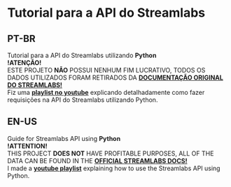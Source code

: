 
# Tutorial para a API do Streamlabs
## PT-BR
Tutorial para a API do Streamlabs utilizando **Python**<br>
**!ATENÇÃO!**<br>
ESTE PROJETO **NÃO** POSSUI NENHUM FIM LUCRATIVO, TODOS OS DADOS UTILIZADOS FORAM RETIRADOS DA **[DOCUMENTAÇÃO ORIGINAL DO STREAMLABS!](https://dev.streamlabs.com/)**<br>
Fiz uma **[playlist no youtube](https://www.youtube.com/playlist?list=PLgq2T1anEfKcuKLndfxRmF9iViL6JDDTg)** explicando detalhadamente como fazer requisições na API do Streamlabs utilizando Python.<br>

## EN-US
Guide for Streamlabs API using **Python**<br>
**!ATTENTION!**<br>
THIS PROJECT **DOES NOT** HAVE PROFITABLE PURPOSES, ALL OF THE DATA CAN BE FOUND IN THE **[OFFICIAL STREAMLABS DOCS!](https://dev.streamlabs.com/)**<br>
I made a **[youtube playlist](https://www.youtube.com/playlist?list=PLgq2T1anEfKcuKLndfxRmF9iViL6JDDTg)** explaining how to use the Streamlabs API using Python.
